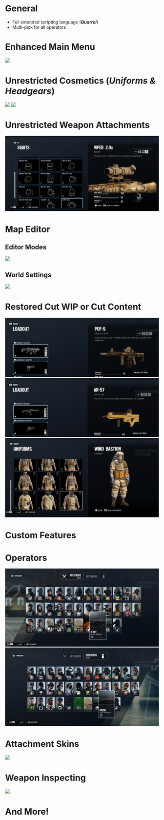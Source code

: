 # General
- Full extended scripting language (***Quarrel***)
- Multi-pick for all operators
# Enhanced **Main Menu**
![](https://github.com/DataCluster0/HeatedMetal/blob/main/Resources/MainMenu.gif)
# Unrestricted Cosmetics (***Uniforms & Headgears***)
![](https://github.com/DataCluster0/HeatedMetal/blob/main/Resources/CharacterHeadgear.gif)
![](https://github.com/DataCluster0/HeatedMetal/blob/main/Resources/CharacterUniform.gif)
# Unrestricted **Weapon** Attachments
![](https://github.com/DataCluster0/HeatedMetal/blob/main/Resources/WeaponAttachments.png)
# Map Editor
## Editor Modes
![](https://github.com/DataCluster0/HeatedMetal/blob/main/Resources/EditorModes.gif)
## World Settings
![](https://github.com/DataCluster0/HeatedMetal/blob/main/Resources/EditorWorld.gif)
# Restored Cut WIP or Cut Content
![](https://github.com/DataCluster0/HeatedMetal/blob/main/Resources/CutContent1.png)
![](https://github.com/DataCluster0/HeatedMetal/blob/main/Resources/CutContent2.png)
![](https://github.com/DataCluster0/HeatedMetal/blob/main/Resources/RecruitUniforms.png)
# Custom Features
# Operators
![](https://github.com/DataCluster0/HeatedMetal/blob/main/Resources/OperatorAlbumATK.png)
![](https://github.com/DataCluster0/HeatedMetal/blob/main/Resources/OperatorAlbumDEF.png)
# Attachment Skins
![](https://github.com/DataCluster0/HeatedMetal/blob/main/Resources/WeaponAttachmentSkins.gif)
# Weapon Inspecting
![](https://github.com/DataCluster0/HeatedMetal/blob/main/Resources/WeaponInspect.gif)
# And More!
